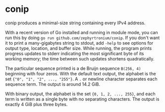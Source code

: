 # conip

conip produces a minimal-size string containing every IPv4 address.

With a recent version of Go installed and running in module mode, you can run this by doing `go run github.com/zephyrtronium/conip`. If you don't want it to print a many-gigabytes string to stdout, add `-help` to see options for output type, location, and buffer size. While running, the program prints progress updates to stderr indicating the most significant byte of its working memory; the time between such updates shortens quadratically.

The particular sequence printed is a de Bruijn sequence `B(256, 4)` beginning
with four zeros. With the default text output, the alphabet is the set
`{"0", "1", "2", ..., "255"}`. A `.` or newline character separates each
sequence term. The output is around 14.2 GiB.

With binary output, the alphabet is the set `{0, 1, 2, ..., 255}`, and each
term is written as a single byte with no separating characters. The output
is exactly 4 GiB plus three bytes.
